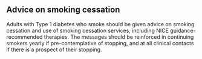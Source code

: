 ## Advice on smoking cessation
Adults with Type 1 diabetes who smoke should be given advice on smoking cessation and use of smoking cessation services, including NICE guidance-recommended therapies. The messages should be reinforced in continuing smokers yearly if pre-contemplative of stopping, and at all clinical contacts if there is a prospect of their stopping.


